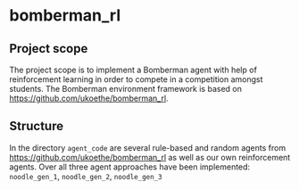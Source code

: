 # bomberman_rl

## Project scope
The project scope is to implement a Bomberman agent with help of reinforcement learning in order to compete in a competition amongst students.
The Bomberman environment framework is based on https://github.com/ukoethe/bomberman_rl.

## Structure
In the directory `agent_code` are several rule-based and random agents from https://github.com/ukoethe/bomberman_rl as well as our own reinforcement agents.
Over all three agent approaches have been implemented: `noodle_gen_1`, `noodle_gen_2`, `noodle_gen_3`
